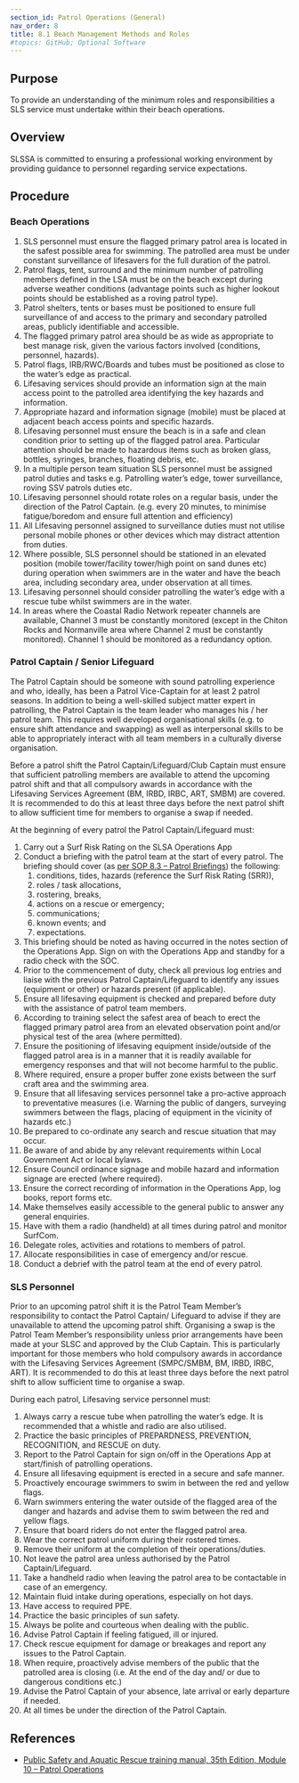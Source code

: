 ```yaml
---
section_id: Patrol Operations (General)
nav_order: 8
title: 8.1 Beach Management Methods and Roles
#topics: GitHub; Optional Software
---
```


## Purpose

To provide an understanding of the minimum roles and responsibilities a SLS service must undertake within their beach operations.

## Overview

SLSSA is committed to ensuring a professional working environment by providing guidance to personnel regarding service expectations.

## Procedure

### Beach Operations

1. SLS personnel must ensure the flagged primary patrol area is located in the safest possible area for swimming. The patrolled area must be under constant surveillance of lifesavers for the full duration of the patrol.
2. Patrol flags, tent, surround and the minimum number of patrolling members defined in the LSA must be on the beach except during adverse weather conditions (advantage points such as higher lookout points should be established as a roving patrol type).
3. Patrol shelters, tents or bases must be positioned to ensure full surveillance of and access to the primary and secondary patrolled areas, publicly identifiable and accessible.
4. The flagged primary patrol area should be as wide as appropriate to best manage risk, given the various factors involved (conditions, personnel, hazards).
5. Patrol flags, IRB/RWC/Boards and tubes must be positioned as close to the water’s edge as practical.
6. Lifesaving services should provide an information sign at the main access point to the patrolled area identifying the key hazards and information.
7. Appropriate hazard and information signage (mobile) must be placed at adjacent beach access points and specific hazards.
8. Lifesaving personnel must ensure the beach is in a safe and clean condition prior to setting up of the flagged patrol area. Particular attention should be made to hazardous items such as broken glass, bottles, syringes, branches, floating debris, etc.
9. In a multiple person team situation SLS personnel must be assigned patrol duties and tasks e.g. Patrolling water’s edge, tower surveillance, roving SSV patrols duties etc.
10. Lifesaving personnel should rotate roles on a regular basis, under the direction of the Patrol Captain. (e.g. every 20 minutes, to minimise fatigue/boredom and ensure full attention and efficiency)
11. All Lifesaving personnel assigned to surveillance duties must not utilise personal mobile phones or other devices which may distract attention from duties.
12. Where possible, SLS personnel should be stationed in an elevated position (mobile tower/facility tower/high point on sand dunes etc) during operation when swimmers are in the water and have the beach area, including secondary area, under observation at all times.
13. Lifesaving personnel should consider patrolling the water’s edge with a rescue tube whilst swimmers are in the water.
14. In areas where the Coastal Radio Network repeater channels are available, Channel 3 must be constantly monitored (except in the Chiton Rocks and Normanville area where Channel 2 must be constantly monitored). Channel 1 should be monitored as a redundancy option.

### Patrol Captain / Senior Lifeguard

The Patrol Captain should be someone with sound patrolling experience and who, ideally, has been a Patrol Vice-Captain for at least 2 patrol seasons. In addition to being a well-skilled subject matter expert in patrolling, the Patrol Captain is the team leader who manages his / her patrol team. This requires well developed organisational skills (e.g. to ensure shift attendance and swapping) as well as interpersonal skills to be able to appropriately interact with all team members in a culturally diverse organisation.

Before a patrol shift the Patrol Captain/Lifeguard/Club Captain must ensure that sufficient patrolling members are available to attend the upcoming patrol shift and that all compulsory awards in accordance with the Lifesaving Services Agreement (BM, IRBD, IRBC, ART, SMBM) are covered. It is recommended to do this at least three days before the next patrol shift to allow sufficient time for members to organise a swap if needed.

At the beginning of every patrol the Patrol Captain/Lifeguard must:

1. Carry out a Surf Risk Rating on the SLSA Operations App
2. Conduct a briefing with the patrol team at the start of every patrol. The briefing should cover (as [per SOP 8.3 – Patrol Briefings](#_8.3_Patrol_Briefings)) the following:
    1. conditions, tides, hazards (reference the Surf Risk Rating (SRR)),
    2. roles / task allocations,
    3. rostering, breaks,
    4. actions on a rescue or emergency;
    5. communications;
    6. known events; and
    7. expectations.
3. This briefing should be noted as having occurred in the notes section of the Operations App. Sign on with the Operations App and standby for a radio check with the SOC.
4. Prior to the commencement of duty, check all previous log entries and liaise with the previous Patrol Captain/Lifeguard to identify any issues (equipment or other) or hazards present (if applicable).
5. Ensure all lifesaving equipment is checked and prepared before duty with the assistance of patrol team members.
6. According to training select the safest area of beach to erect the flagged primary patrol area from an elevated observation point and/or physical test of the area (where permitted).
7. Ensure the positioning of lifesaving equipment inside/outside of the flagged patrol area is in a manner that it is readily available for emergency responses and that will not become harmful to the public.
8. Where required, ensure a proper buffer zone exists between the surf craft area and the swimming area.
9. Ensure that all lifesaving services personnel take a pro-active approach to preventative measures (i.e. Warning the public of dangers, surveying swimmers between the flags, placing of equipment in the vicinity of hazards etc.)
10. Be prepared to co-ordinate any search and rescue situation that may occur.
11. Be aware of and abide by any relevant requirements within Local Government Act or local bylaws.
12. Ensure Council ordinance signage and mobile hazard and information signage are erected (where required).
13. Ensure the correct recording of information in the Operations App, log books, report forms etc.
14. Make themselves easily accessible to the general public to answer any general enquiries.
15. Have with them a radio (handheld) at all times during patrol and monitor SurfCom.
16. Delegate roles, activities and rotations to members of patrol.
17. Allocate responsibilities in case of emergency and/or rescue.
18. Conduct a debrief with the patrol team at the end of every patrol.

### SLS Personnel

Prior to an upcoming patrol shift it is the Patrol Team Member’s responsibility to contact the Patrol Captain/ Lifeguard to advise if they are unavailable to attend the upcoming patrol shift. Organising a swap is the Patrol Team Member’s responsibility unless prior arrangements have been made at your SLSC and approved by the Club Captain. This is particularly important for those members who hold compulsory awards in accordance with the Lifesaving Services Agreement (SMPC/SMBM, BM, IRBD, IRBC, ART). It is recommended to do this at least three days before the next patrol shift to allow sufficient time to organise a swap.

During each patrol, Lifesaving service personnel must:

1. Always carry a rescue tube when patrolling the water’s edge. It is recommended that a whistle and radio are also utilised.
2. Practice the basic principles of PREPARDNESS, PREVENTION, RECOGNITION, and RESCUE on duty.
3. Report to the Patrol Captain for sign on/off in the Operations App at start/finish of patrolling operations.
4. Ensure all lifesaving equipment is erected in a secure and safe manner.
5. Proactively encourage swimmers to swim in between the red and yellow flags.
6. Warn swimmers entering the water outside of the flagged area of the danger and hazards and advise them to swim between the red and yellow flags.
7. Ensure that board riders do not enter the flagged patrol area.
8. Wear the correct patrol uniform during their rostered times.
9. Remove their uniform at the completion of their operations/duties.
10. Not leave the patrol area unless authorised by the Patrol Captain/Lifeguard.
11. Take a handheld radio when leaving the patrol area to be contactable in case of an emergency.
12. Maintain fluid intake during operations, especially on hot days.
13. Have access to required PPE.
14. Practice the basic principles of sun safety.
15. Always be polite and courteous when dealing with the public.
16. Advise Patrol Captain if feeling fatigued, ill or injured.
17. Check rescue equipment for damage or breakages and report any issues to the Patrol Captain.
18. When require, proactively advise members of the public that the patrolled area is closing (i.e. At the end of the day and/ or due to dangerous conditions etc.)
19. Advise the Patrol Captain of your absence, late arrival or early departure if needed.
20. At all times be under the direction of the Patrol Captain.

## References

- [Public Safety and Aquatic Rescue training manual, 35th Edition, Module 10 – Patrol Operations](https://members.sls.com.au/members/document_library/1/media/8571)